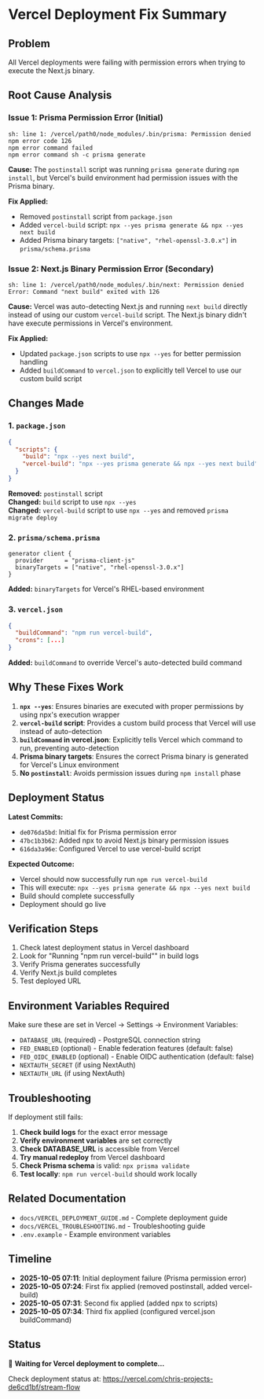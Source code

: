 # Vercel Deployment Fix Summary

## Problem

All Vercel deployments were failing with permission errors when trying to execute the Next.js binary.

## Root Cause Analysis

### Issue 1: Prisma Permission Error (Initial)
```
sh: line 1: /vercel/path0/node_modules/.bin/prisma: Permission denied
npm error code 126
npm error command failed
npm error command sh -c prisma generate
```

**Cause:** The `postinstall` script was running `prisma generate` during `npm install`, but Vercel's build environment had permission issues with the Prisma binary.

**Fix Applied:** 
- Removed `postinstall` script from `package.json`
- Added `vercel-build` script: `npx --yes prisma generate && npx --yes next build`
- Added Prisma binary targets: `["native", "rhel-openssl-3.0.x"]` in `prisma/schema.prisma`

### Issue 2: Next.js Binary Permission Error (Secondary)
```
sh: line 1: /vercel/path0/node_modules/.bin/next: Permission denied
Error: Command "next build" exited with 126
```

**Cause:** Vercel was auto-detecting Next.js and running `next build` directly instead of using our custom `vercel-build` script. The Next.js binary didn't have execute permissions in Vercel's environment.

**Fix Applied:**
- Updated `package.json` scripts to use `npx --yes` for better permission handling
- Added `buildCommand` to `vercel.json` to explicitly tell Vercel to use our custom build script

## Changes Made

### 1. `package.json`
```json
{
  "scripts": {
    "build": "npx --yes next build",
    "vercel-build": "npx --yes prisma generate && npx --yes next build"
  }
}
```

**Removed:** `postinstall` script  
**Changed:** `build` script to use `npx --yes`  
**Changed:** `vercel-build` script to use `npx --yes` and removed `prisma migrate deploy`

### 2. `prisma/schema.prisma`
```prisma
generator client {
  provider      = "prisma-client-js"
  binaryTargets = ["native", "rhel-openssl-3.0.x"]
}
```

**Added:** `binaryTargets` for Vercel's RHEL-based environment

### 3. `vercel.json`
```json
{
  "buildCommand": "npm run vercel-build",
  "crons": [...]
}
```

**Added:** `buildCommand` to override Vercel's auto-detected build command

## Why These Fixes Work

1. **`npx --yes`**: Ensures binaries are executed with proper permissions by using npx's execution wrapper
2. **`vercel-build` script**: Provides a custom build process that Vercel will use instead of auto-detection
3. **`buildCommand` in vercel.json**: Explicitly tells Vercel which command to run, preventing auto-detection
4. **Prisma binary targets**: Ensures the correct Prisma binary is generated for Vercel's Linux environment
5. **No `postinstall`**: Avoids permission issues during `npm install` phase

## Deployment Status

**Latest Commits:**
- `de076da5bd`: Initial fix for Prisma permission error
- `47bc1b3b62`: Added npx to avoid Next.js binary permission issues
- `616da3a96e`: Configured Vercel to use vercel-build script

**Expected Outcome:**
- Vercel should now successfully run `npm run vercel-build`
- This will execute: `npx --yes prisma generate && npx --yes next build`
- Build should complete successfully
- Deployment should go live

## Verification Steps

1. Check latest deployment status in Vercel dashboard
2. Look for "Running \"npm run vercel-build\"" in build logs
3. Verify Prisma generates successfully
4. Verify Next.js build completes
5. Test deployed URL

## Environment Variables Required

Make sure these are set in Vercel → Settings → Environment Variables:

- `DATABASE_URL` (required) - PostgreSQL connection string
- `FED_ENABLED` (optional) - Enable federation features (default: false)
- `FED_OIDC_ENABLED` (optional) - Enable OIDC authentication (default: false)
- `NEXTAUTH_SECRET` (if using NextAuth)
- `NEXTAUTH_URL` (if using NextAuth)

## Troubleshooting

If deployment still fails:

1. **Check build logs** for the exact error message
2. **Verify environment variables** are set correctly
3. **Check DATABASE_URL** is accessible from Vercel
4. **Try manual redeploy** from Vercel dashboard
5. **Check Prisma schema** is valid: `npx prisma validate`
6. **Test locally**: `npm run vercel-build` should work locally

## Related Documentation

- `docs/VERCEL_DEPLOYMENT_GUIDE.md` - Complete deployment guide
- `docs/VERCEL_TROUBLESHOOTING.md` - Troubleshooting guide
- `.env.example` - Example environment variables

## Timeline

- **2025-10-05 07:11**: Initial deployment failure (Prisma permission error)
- **2025-10-05 07:24**: First fix applied (removed postinstall, added vercel-build)
- **2025-10-05 07:31**: Second fix applied (added npx to scripts)
- **2025-10-05 07:34**: Third fix applied (configured vercel.json buildCommand)

## Status

🔄 **Waiting for Vercel deployment to complete...**

Check deployment status at:
https://vercel.com/chris-projects-de6cd1bf/stream-flow

